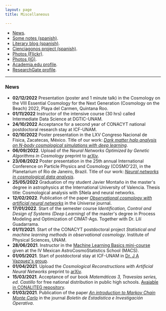 ```yaml
---
layout: page
title: Miscellaneous

---
```


- [News](https://igomezv.github.io/other/#news).
- [Some notes (spanish)](https://igomezv.github.io/posts).
- [Literary blog (spanish)](http://www.neorelativista.blogspot.com).
- [Cienciagonos project (spanish)](https://cienciagonos.com).
- [Photos (Flickr)](https://www.flickr.com/photos/neorelativista).
- [Photos (IG)](https://www.instagram.com/neorelativista).
- [Academia.edu profile](https://unam.academia.edu/IsidroG%C3%B3mezVargas).
- [ResearchGate profile](https://www.researchgate.net/profile/Isidro-Gomez-Vargas).

--------------------

### News

- **02/12/2022** Presentation (poster and 1 minute talk) in the Cosmology on the VIII Essential Cosmology for the Next Generation (Cosmology on the Beach) 2022, Playa del Carmen, Quintana Roo.
- **01/11/2022** Instructor of the intensive course (30 hrs) called Intermediate Data Science at DGTIC-UNAM.
- **24/10/2022** Acceptance for a second year of CONACYT national postdoctoral research stay at ICF-UNAM.
- **02/10/2022** Poster presentation in the LXV Congreso Nacional de Física, Zacatecas, México. Title of our work: [*Dark matter halo analysis on N-body cosmological simulations with deep learning*](https://www.academia.edu/89055693/Dark_matter_halo_analysis_on_N_body_cosmological_simulations_with_deep_learning).
- **06/09/2022**. Upload of the *Neural Networks Optimized by Genetic Algorithms in Cosmology* preprint to [arXiv](https://arxiv.org/abs/2209.02685).
- **23/08/2022** Poster presentation in the 25th annual International Conference on Particle Physics and Cosmology (COSMO'22), in the Planetarium of Rio de Janeiro, Brazil. Title of our work: [*Neural networks in cosmological data analysis*](https://www.academia.edu/86371757/Neural_networks_in_cosmological_data_analysis).
- **25/05/2022** Graduation of my student Javier Montaño in the master's degree in astrophysics at the International University of Valencia. Thesis title: Cosmological analysis with SNeIa and neural networks.
- **12/02/2022**. Publication of the paper [*Observational cosmology with artificial neural networks*](https://www.mdpi.com/2218-1997/8/2/120) in the *Universe* journal.
- **17/01/2022**. Start of the semester course *Identification, Control and Design of Systems (Deep Learning)* of the master's degree in Process Modeling and Optimization of CIMAT-Ags. Together with Dr. Lilí Guadarrama. 
- **01/11/2021**. Start of the CONACYT postdoctoral project *Statistical and machine learning methods in observational cosmology*. Institute of Physical Sciences, UNAM. 
- **28/06/2021**. Instructor in the [Machine Learning Basics mini-course](https://github.com/igomezv/MACS_2021_ML_basics_neural_networks) given at the IV Mexican AstroCosmoStatistics School (MACS).
- **01/05/2021**. Start of postdoctoral stay at ICF-UNAM in [Dr. J A Vazquez's group](https://www.fis.unam.mx/~javazquez/index.html).
- **01/04/2021**. Upload the *Cosmological Reconstructions with Artificial Neural Networks* preprint to [arXiv](https://arxiv.org/abs/2104.00595).
- **15/03/2021**. Acceptance of our book *Matemáticas 3, Travesías series, ed. Castillo* for free national distribution in public high schools. [Avaiable in CONALITEG repository](https://secundaria.conaliteg.gob.mx/seleccion/content/common/detaLibro/detalleLibro.jsf?idLibro=697). 
- **01/03/2021**. Publication of the paper [*An introduction to Markov Chain Monte Carlo*](https://www.researchgate.net/publication/350485874_An_introduction_to_Markov_Chain_Monte_Carlo) in the journal *Boletín de Estadística e Investigación Operativa*. 



